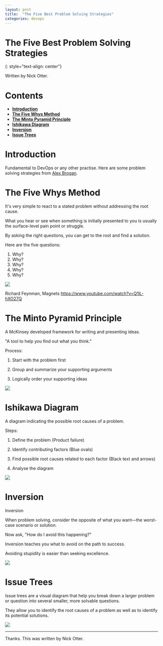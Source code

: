 ```yaml
---
layout: post
title:  "The Five Best Problem Solving Strategies"
categories: devops
---
```


# The Five Best Problem Solving Strategies
{: style="text-align: center"}

Written by Nick Otter.

# Contents 

- [**Introduction**](#introduction)<br>
- [**The Five Whys Method**](#the-five-whys-method)<br>
- [**The Minto Pyramid Principle**](#the-minto-pyramid-principle)<br>
- [**Ishikawa Diagram**](#ishikawa-diagram)<br>
- [**Inversion**](#inversion)<br>
- [**Issue Trees**](#issue-trees)<br>

# Introduction

Fundamental to DevOps or any other practise. Here are some problem solving strategies from [Alex Brogan](https://www.linkedin.com/in/alex-brogan?miniProfileUrn=urn%3Ali%3Afs_miniProfile%3AACoAABy3JRkBZiQl71f7RJ7FuE7Xo0JOVgI2zME&lipi=urn%3Ali%3Apage%3Ad_flagship3_feed%3BJ3Kzuc6UTfyAH66A57pjvg%3D%3D).

# The Five Whys Method

It's very simple to react to a stated problem without addressing the root cause.

What you hear or see when something is initially presented to you is usually the surface-level pain point or struggle.

By asking the right questions, you can get to the root and find a solution.

Here are the five questions:

1. Why?
2. Why?
3. Why?
4. Why?
5. Why?

![](/assets/5_whys.jpg)

Richard Feynman, Magnets
https://www.youtube.com/watch?v=Q1lL-hXO27Q

# The Minto Pyramid Principle

A McKinsey developed framework for writing and presenting ideas.

"A tool to help you find out what you think."

Process:

1. Start with the problem first

2. Group and summarize your supporting arguments

3. Logically order your supporting ideas

![](/assets/minto_pyramid.png)

# Ishikawa Diagram

A diagram indicating the possible root causes of a problem.

Steps:

1. Define the problem (Product failure)

2. Identify contributing factors (Blue ovals)

3. Find possible root causes related to each factor (Black text and arrows)

4. Analyse the diagram

![](/assets/ishikawa_diagram.png)


# Inversion

Inversion

When problem solving, consider the opposite of what you want—the worst-case scenario or solution. 

Now ask, "How do I avoid this happening?"

Inversion teaches you what to avoid on the path to success. 

Avoiding stupidity is easier than seeking excellence.

![](/assets/inversion.jpg)

# Issue Trees

Issue trees are a visual diagram that help you break down a larger problem or question into several smaller, more solvable questions. 

They allow you to identify the root causes of a problem as well as to identify its potential solutions.

![](/assets/issue_trees.jpg)

---

Thanks. This was written by Nick Otter.
